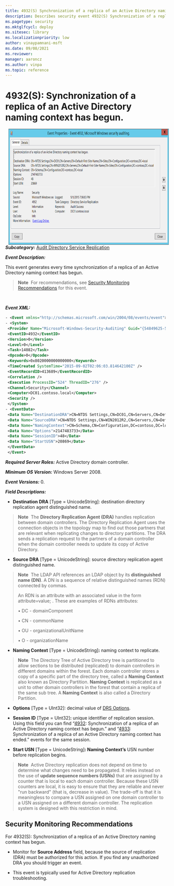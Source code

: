 ```yaml
---
title: 4932(S) Synchronization of a replica of an Active Directory naming context has begun. 
description: Describes security event 4932(S) Synchronization of a replica of an Active Directory naming context has begun.
ms.pagetype: security
ms.mktglfcycl: deploy
ms.sitesec: library
ms.localizationpriority: low
author: vinaypamnani-msft
ms.date: 09/08/2021
ms.reviewer: 
manager: aaroncz
ms.author: vinpa
ms.topic: reference
---
```


# 4932(S): Synchronization of a replica of an Active Directory naming context has begun.


<img src="images/event-4932.png" alt="Event 4932 illustration" width="774" height="363" hspace="10" align="left" />

***Subcategory:***&nbsp;[Audit Directory Service Replication](audit-directory-service-replication.md)

***Event Description:***

This event generates every time synchronization of a replica of an Active Directory naming context has begun.

> **Note**&nbsp;&nbsp;For recommendations, see [Security Monitoring Recommendations](#security-monitoring-recommendations) for this event.

<br clear="all">

***Event XML:***
```xml
- <Event xmlns="http://schemas.microsoft.com/win/2004/08/events/event">
- <System>
 <Provider Name="Microsoft-Windows-Security-Auditing" Guid="{54849625-5478-4994-A5BA-3E3B0328C30D}" /> 
 <EventID>4932</EventID> 
 <Version>0</Version> 
 <Level>0</Level> 
 <Task>14082</Task> 
 <Opcode>0</Opcode> 
 <Keywords>0x8020000000000000</Keywords> 
 <TimeCreated SystemTime="2015-09-02T02:06:03.814642100Z" /> 
 <EventRecordID>413689</EventRecordID> 
 <Correlation /> 
 <Execution ProcessID="524" ThreadID="276" /> 
 <Channel>Security</Channel> 
 <Computer>DC01.contoso.local</Computer> 
 <Security /> 
 </System>
- <EventData>
 <Data Name="DestinationDRA">CN=NTDS Settings,CN=DC01,CN=Servers,CN=Default-First-Site-Name,CN=Sites,CN=Configuration,DC=contoso,DC=local</Data> 
 <Data Name="SourceDRA">CN=NTDS Settings,CN=WIN2012R2,CN=Servers,CN=Default-First-Site-Name,CN=Sites,CN=Configuration,DC=contoso,DC=local</Data> 
 <Data Name="NamingContext">CN=Schema,CN=Configuration,DC=contoso,DC=local</Data> 
 <Data Name="Options">2147483733</Data> 
 <Data Name="SessionID">48</Data> 
 <Data Name="StartUSN">20869</Data> 
 </EventData>
 </Event>
```

***Required Server Roles:*** Active Directory domain controller.

***Minimum OS Version:*** Windows Server 2008.

***Event Versions:*** 0.

***Field Descriptions:***

-   **Destination DRA** \[Type = UnicodeString\]: destination directory replication agent distinguished name.

> **Note**&nbsp;&nbsp;The **Directory Replication Agent (DRA)** handles replication between domain controllers. The Directory Replication Agent uses the connection objects in the topology map to find out those partners that are relevant when replicating changes to directory partitions. The DRA sends a replication request to the partners of a domain controller when the domain controller needs to update its copy of Active Directory.

-   **Source DRA** \[Type = UnicodeString\]: source directory replication agent distinguished name.

> **Note**&nbsp;&nbsp;The LDAP API references an LDAP object by its **distinguished name (DN)**. A DN is a sequence of relative distinguished names (RDN) connected by commas.
> 
> An RDN is an attribute with an associated value in the form attribute=value; . These are examples of RDNs attributes:
> 
> • DC - domainComponent
> 
> • CN - commonName
> 
> • OU - organizationalUnitName
> 
> • O - organizationName

-   **Naming Context** \[Type = UnicodeString\]**:** naming context to replicate.

> **Note**&nbsp;&nbsp;The Directory Tree of Active Directory tree is partitioned to allow sections to be distributed (replicated) to domain controllers in different domains within the forest. Each domain controller stores a copy of a specific part of the directory tree, called a **Naming Context** also known as Directory Partition. **Naming Context** is replicated as a unit to other domain controllers in the forest that contain a replica of the same sub tree. A **Naming Context** is also called a Directory Partition.

-   **Options** \[Type = UInt32\]: decimal value of [DRS Options](/openspecs/windows_protocols/ms-drsr/ac9c8a11-cd46-4080-acbf-9faa86344030).

-   **Session ID** \[Type = UInt32\]**:** unique identifier of replication session. Using this field you can find “[4932](event-4932.md): Synchronization of a replica of an Active Directory naming context has begun.” and “[4933](event-4933.md): Synchronization of a replica of an Active Directory naming context has ended.” events for the same session.

-   **Start USN** \[Type = UnicodeString\]**: Naming Context’s** USN number before replication begins.

> **Note**&nbsp;&nbsp;Active Directory replication does not depend on time to determine what changes need to be propagated. It relies instead on the use of **update sequence numbers (USNs)** that are assigned by a counter that is local to each domain controller. Because these USN counters are local, it is easy to ensure that they are reliable and never "run backward" (that is, decrease in value). The trade-off is that it is meaningless to compare a USN assigned on one domain controller to a USN assigned on a different domain controller. The replication system is designed with this restriction in mind.

## Security Monitoring Recommendations

For 4932(S): Synchronization of a replica of an Active Directory naming context has begun.

-   Monitor for **Source Address** field, because the source of replication (DRA) must be authorized for this action. If you find any unauthorized DRA you should trigger an event.

-   This event is typically used for Active Directory replication troubleshooting.